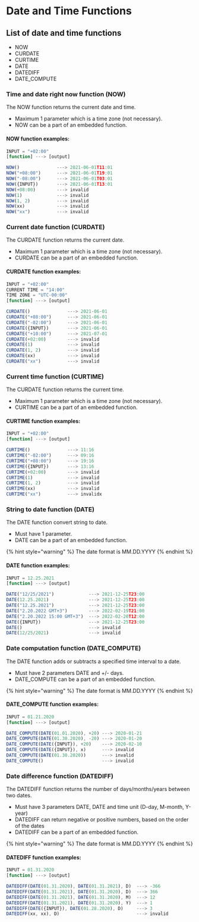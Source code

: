 # Date and Time Functions

## List of date and time functions

* NOW
* CURDATE
* CURTIME
* DATE
* DATEDIFF
* DATE\_COMPUTE

### Time and date right now function (NOW)

The NOW function returns the current date and time.

* Maximum 1 parameter which is a time zone (not necessary).
* NOW can be a part of an embedded function.

#### NOW function examples:

```javascript
INPUT = "+02:00"
[function] ---> [output]

NOW()              ---> 2021-06-01T11:01
NOW("+08:00")      ---> 2021-06-01T19:01
NOW("-08:00")      ---> 2021-06-01T03:01
NOW({INPUT})       ---> 2021-06-01T13:01
NOW(+08:00)        ---> invalid
NOW(1)             ---> invalid
NOW(1, 2)          ---> invalid
NOW(xx)            ---> invalid
NOW("xx")          ---> invalid
```

### Current date function (CURDATE)

The CURDATE function returns the current date.

* Maximum 1 parameter which is a time zone (not necessary).
* CURDATE can be a part of an embedded function.

#### CURDATE function examples:

```javascript
INPUT = "+02:00"
CURRENT TIME = "14:00"
TIME ZONE = "UTC-00:00"
[function] ---> [output]

CURDATE()              ---> 2021-06-01
CURDATE("+08:00")      ---> 2021-06-01
CURDATE("-02:00")      ---> 2021-06-01
CURDATE({INPUT})       ---> 2021-06-01
CURDATE("+10:00")      ---> 2021-07-01
CURDATE(+02:00)        ---> invalid
CURDATE(1)             ---> invalid
CURDATE(1, 2)          ---> invalid
CURDATE(xx)            ---> invalid
CURDATE("xx")          ---> invalid
```

### Current time function (CURTIME)

The CURDATE function returns the current time.

* Maximum 1 parameter which is a time zone (not necessary).
* CURTIME can be a part of an embedded function.

#### CURTIME function examples:

```javascript
INPUT = "+02:00"
[function] ---> [output]

CURTIME()              ---> 11:16
CURTIME("-02:00")      ---> 09:16
CURTIME("+08:00")      ---> 19:16
CURTIME({INPUT})       ---> 13:16
CURTIME(+02:00)        ---> invalid
CURTIME(1)             ---> invalid
CURTIME(1, 2)          ---> invalid
CURTIME(xx)            ---> invalid
CURTIME("xx")          ---> invalidx
```

### String to date function (DATE)

The DATE function convert string to date.

* Must have 1 parameter.
* DATE can be a part of an embedded function.

{% hint style="warning" %}
The date format is MM.DD.YYYY
{% endhint %}

#### DATE function examples:

```javascript
INPUT = 12.25.2021
[function] ---> [output]

DATE("12/25/2021")             ---> 2021-12-25T23:00
DATE(12.25.2021)               ---> 2021-12-25T23:00
DATE("12.25.2021")             ---> 2021-12-25T23:00
DATE("2.20.2022 GMT+3")        ---> 2022-02-19T21:00
DATE("2.20.2022 15:00 GMT+3")  ---> 2022-02-20T12:00
DATE({INPUT})                  ---> 2021-12-25T23:00
DATE()                         ---> invalid
DATE(12/25/2021)               ---> invalid
```

### Date computation function (DATE\_COMPUTE)

The DATE function adds or subtracts a specified time interval to a date.

* Must have 2 parameters DATE and +/- days.
* DATE\_COMPUTE can be a part of an embedded function.

{% hint style="warning" %}
The date format is MM.DD.YYYY
{% endhint %}

#### DATE\_COMPUTE function examples:

```javascript
INPUT = 01.21.2020
[function] ---> [output]

DATE_COMPUTE(DATE(01.01.2020), +20) ---> 2020-01-21
DATE_COMPUTE(DATE(01.30.2020), -20) ---> 2020-01-20
DATE_COMPUTE(DATE({INPUT}), +20)    ---> 2020-02-10
DATE_COMPUTE(DATE({INPUT}), x)      ---> invalid
DATE_COMPUTE(DATE(01.30.2020))      ---> invalid
DATE_COMPUTE()                      ---> invalid
```

### Date difference function (DATEDIFF)

The DATEDIFF function returns the number of days/months/years between two dates.

* Must have 3 parameters DATE, DATE and time unit (D-day, M-month, Y-year)
* DATEDIFF can return negative or positive numbers, based on the order of the dates
* DATEDIFF can be a part of an embedded function.

{% hint style="warning" %}
The date format is MM.DD.YYYY
{% endhint %}

#### DATEDIFF function examples:

```javascript
INPUT = 01.31.2020
[function] ---> [output]

DATEDIFF(DATE(01.31.2020), DATE(01.31.2021), D)  ---> -366
DATEDIFF(DATE(01.31.2021), DATE(01.31.2020), D)  ---> 366
DATEDIFF(DATE(01.31.2021), DATE(01.31.2020), M)  ---> 12
DATEDIFF(DATE(01.31.2021), DATE(01.31.2020), Y)  ---> 1
DATEDIFF(DATE({INPUT}), DATE(01.28.2020), D)     ---> 3
DATEDIFF(xx, xx), D)                             ---> invalid
```
